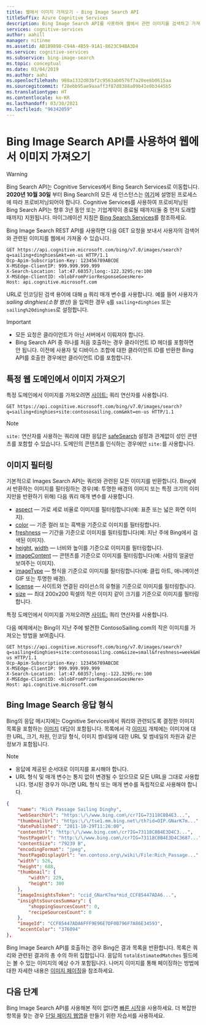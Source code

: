 ```yaml
---
title: 웹에서 이미지 가져오기 - Bing Image Search API
titleSuffix: Azure Cognitive Services
description: Bing Image Search API를 사용하여 웹에서 관련 이미지를 검색하고 가져옵니다.
services: cognitive-services
author: aahill
manager: nitinme
ms.assetid: AB1B9898-C94A-4B59-91A1-8623C94BA3D4
ms.service: cognitive-services
ms.subservice: bing-image-search
ms.topic: conceptual
ms.date: 03/04/2019
ms.author: aahi
ms.openlocfilehash: 988a1332d03bf2c9563ab0576f7a20ee6b0615aa
ms.sourcegitcommit: f28ebb95ae9aaaff3f87d8388a09b41e0b3445b5
ms.translationtype: HT
ms.contentlocale: ko-KR
ms.lasthandoff: 03/30/2021
ms.locfileid: "96342059"
---
```

# <a name="get-images-from-the-web-with-the-bing-image-search-api"></a>Bing Image Search API를 사용하여 웹에서 이미지 가져오기

> [!WARNING]
> Bing Search API는 Cognitive Services에서 Bing Search Services로 이동합니다. **2020년 10월 30일** 부터 Bing Search의 모든 새 인스턴스는 [여기](/bing/search-apis/bing-web-search/create-bing-search-service-resource)에 설명된 프로세스에 따라 프로비저닝되어야 합니다.
> Cognitive Services를 사용하여 프로비저닝된 Bing Search API는 향후 3년 동안 또는 기업계약이 종료될 때까지(둘 중 먼저 도래할 때까지) 지원됩니다.
> 마이그레이션 지침은 [Bing Search Services](/bing/search-apis/bing-web-search/create-bing-search-service-resource)를 참조하세요.

Bing Image Search REST API를 사용하면 다음 GET 요청을 보내서 사용자의 검색어와 관련된 이미지를 웹에서 가져올 수 있습니다.

```http
GET https://api.cognitive.microsoft.com/bing/v7.0/images/search?q=sailing+dinghies&mkt=en-us HTTP/1.1
Ocp-Apim-Subscription-Key: 123456789ABCDE
X-MSEdge-ClientIP: 999.999.999.999
X-Search-Location: lat:47.60357;long:-122.3295;re:100
X-MSEdge-ClientID: <blobFromPriorResponseGoesHere>
Host: api.cognitive.microsoft.com
```

URL로 인코딩된 검색 용어에 대해 [q](/rest/api/cognitiveservices-bingsearch/bing-images-api-v7-reference#query) 쿼리 매개 변수를 사용합니다. 예를 들어 사용자가 *sailing dinghies(소형 범선)* 을 입력한 경우 `q`를 `sailing+dinghies` 또는 `sailing%20dinghies`로 설정합니다.

> [!IMPORTANT]
> * 모든 요청은 클라이언트가 아닌 서버에서 이뤄져야 합니다.
> * Bing Search API 중 하나를 처음 호출하는 경우 클라이언트 ID 헤더를 포함하면 안 됩니다. 이전에 사용자 및 디바이스 조합에 대한 클라이언트 ID를 반환한 Bing API를 호출한 경우에만 클라이언트 ID를 포함합니다.

## <a name="get-images-from-a-specific-web-domain"></a>특정 웹 도메인에서 이미지 가져오기

특정 도메인에서 이미지를 가져오려면 [사이트:](/previous-versions/bing/search/ff795613(v=msdn.10)) 쿼리 연산자를 사용합니다.

```http
GET https://api.cognitive.microsoft.com/bing/v7.0/images/search?q=sailing+dinghies+site:contososailing.com&mkt=en-us HTTP/1.1
```

> [!NOTE]
> `site:` 연산자를 사용하는 쿼리에 대한 응답은 [safeSearch](/rest/api/cognitiveservices-bingsearch/bing-images-api-v7-reference#safesearch) 설정과 관계없이 성인 콘텐츠를 포함할 수 있습니다. 도메인의 콘텐츠를 인식하는 경우에만 `site:`를 사용합니다.

## <a name="filter-images"></a>이미지 필터링

 기본적으로 Images Search API는 쿼리와 관련된 모든 이미지를 반환합니다. Bing에서 반환하는 이미지를 필터링하는 경우(예: 투명한 배경의 이미지 또는 특정 크기의 이미지만을 반환하기 위해) 다음 쿼리 매개 변수를 사용합니다.

* [aspect](/rest/api/cognitiveservices-bingsearch/bing-images-api-v7-reference#aspect) — 가로 세로 비율로 이미지를 필터링합니다(예: 표준 또는 넓은 화면 이미지).
* [color](/rest/api/cognitiveservices-bingsearch/bing-images-api-v7-reference#color) — 기준 컬러 또는 흑백을 기준으로 이미지를 필터링합니다.
* [freshness](/rest/api/cognitiveservices-bingsearch/bing-images-api-v7-reference#freshness) — 기간을 기준으로 이미지를 필터링합니다(예: 지난 주에 Bing에서 검색된 이미지).
* [height](/rest/api/cognitiveservices-bingsearch/bing-images-api-v7-reference#height), [width](/rest/api/cognitiveservices-bingsearch/bing-images-api-v7-reference#width) — 너비와 높이를 기준으로 이미지를 필터링합니다.
* [imageContent](/rest/api/cognitiveservices-bingsearch/bing-images-api-v7-reference#imagecontent) — 콘텐츠를 기준으로 이미지를 필터링합니다(예: 사람의 얼굴만 보여주는 이미지).
* [imageType](/rest/api/cognitiveservices-bingsearch/bing-images-api-v7-reference#imagetype) — 형식을 기준으로 이미지를 필터링합니다(예: 클립 아트, 애니메이션 GIF 또는 투명한 배경).
* [license](/rest/api/cognitiveservices-bingsearch/bing-images-api-v7-reference#license) — 사이트와 연결된 라이선스의 유형을 기준으로 이미지를 필터링합니다.
* [size](/rest/api/cognitiveservices-bingsearch/bing-images-api-v7-reference#size) — 최대 200x200 픽셀의 작은 이미지 같이 크기를 기준으로 이미지를 필터링합니다.

특정 도메인에서 이미지를 가져오려면 [사이트:](/previous-versions/bing/search/ff795613(v=msdn.10)) 쿼리 연산자를 사용합니다.

다음 예제에서는 Bing이 지난 주에 발견한 ContosoSailing.com의 작은 이미지를 가져오는 방법을 보여줍니다.  

```http
GET https://api.cognitive.microsoft.com/bing/v7.0/images/search?q=sailing+dinghies+site:contososailing.com&size=small&freshness=week&mkt=en-us HTTP/1.1  
Ocp-Apim-Subscription-Key: 123456789ABCDE  
X-MSEdge-ClientIP: 999.999.999.999  
X-Search-Location: lat:47.60357;long:-122.3295;re:100  
X-MSEdge-ClientID: <blobFromPriorResponseGoesHere>  
Host: api.cognitive.microsoft.com  
```

## <a name="bing-image-search-response-format"></a>Bing Image Search 응답 형식

Bing의 응답 메시지에는 Cognitive Services에서 쿼리와 관련되도록 결정한 이미지 목록을 포함하는 [이미지](/rest/api/cognitiveservices-bingsearch/bing-images-api-v7-reference#images) 대답이 포함됩니다. 목록에서 각 [이미지](/rest/api/cognitiveservices-bingsearch/bing-images-api-v7-reference#image) 개체에는 이미지에 대한 URL, 크기, 차원, 인코딩 형식, 이미지 썸네일에 대한 URL 및 썸네일의 차원과 같은 정보가 포함됩니다.

> [!NOTE]
> * 응답에 제공된 순서대로 이미지를 표시해야 합니다.
> * URL 형식 및 매개 변수는 통지 없이 변경될 수 있으므로 모든 URL을 그대로 사용합니다. 명시된 경우가 아니면 URL 형식 또는 매개 변수를 독립적으로 사용해야 합니다.

```json
{
    "name": "Rich Passage Sailing Dinghy",
    "webSearchUrl": "https:\/\/www.bing.com\/cr?IG=73118C8B4E3...",
    "thumbnailUrl": "https:\/\/tse1.mm.bing.net\/th?id=OIP.GNarK7m...",
    "datePublished": "2011-10-29T11:26:00",
    "contentUrl": "http:\/\/www.bing.com\/cr?IG=73118C8B4E3D4C3...",
    "hostPageUrl": "http:\/\/www.bing.com\/cr?IG=73118C8B4E3D4C3687...",
    "contentSize": "79239 B",
    "encodingFormat": "jpeg",
    "hostPageDisplayUrl": "en.contoso.org\/wiki\/File:Rich_Passage...",
    "width": 526,
    "height": 688,
    "thumbnail": {
        "width": 229,
        "height": 300
    },
    "imageInsightsToken": "ccid_GNarK7ma*mid_CCF85447ADA6...",
    "insightsSourcesSummary": {
        "shoppingSourcesCount": 0,
        "recipeSourcesCount": 0
    },
    "imageId": "CCF85447ADA6FFF9E96E7DF0B796F7A86E34593",
    "accentColor": "376094"
},
```

Bing Image Search API를 호출하는 경우 Bing은 결과 목록을 반환합니다. 목록은 쿼리와 관련된 결과의 총 수의 하위 집합입니다. 응답의 `totalEstimatedMatches` 필드에는 볼 수 있는 이미지의 예상 수가 포함됩니다. 나머지 이미지를 통해 페이징하는 방법에 대한 자세한 내용은 [이미지 페이징](../../bing-web-search/paging-search-results.md)을 참조하세요.

## <a name="next-steps"></a>다음 단계

Bing Image Search API를 사용해본 적이 없다면 [빠른 시작](../quickstarts/csharp.md)을 사용하세요. 더 복잡한 항목을 찾는 경우 [단일 페이지 웹앱](../tutorial-bing-image-search-single-page-app.md)을 만들기 위한 자습서를 사용하세요.